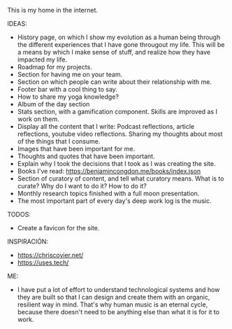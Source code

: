 This is my home in the internet.

IDEAS:

- History page, on which I show my evolution as a human being through the different experiences that I have gone througout my life. This will be a means by which I make sense of stuff, and realize how they have impacted my life.
- Roadmap for my projects.
- Section for having me on your team.
- Section on which people can write about their relationship with me.
- Footer bar with a cool thing to say.
- How to share my yoga knowledge?
- Album of the day section
- Stats section, with a gamification component. Skills are improved as I work on them.
- Display all the content that I write: Podcast reflections, article reflections, youtube video reflections. Sharing my thoughts about most of the things that I consume.
- Images that have been important for me.
- Thoughts and quotes that have been important.
- Explain why I took the decisions that I took as I was creating the site.
- Books I've read: https://benjamincongdon.me/books/index.json
- Section of curatory of content, and tell what curatory means. What is to curate? Why do I want to do it? How to do it?
- Monthly research topics finished with a full moon presentation.
- The most important part of every day's deep work log is the music.

TODOS:

- Create a favicon for the site.

INSPIRACIÓN:

- https://chriscoyier.net/
- https://uses.tech/

ME:

- I have put a lot of effort to understand technological systems and how they are built so that I can design and create them with an organic, resilient way in mind. That's why human music is an eternal cycle, because there doesn't need to be anything else than what it is for it to work.
